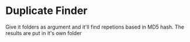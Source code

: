 # Duplicate Finder
 Give it folders as argument and it'll find repetions based in MD5 hash. The results are put in it's own folder
